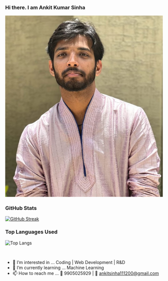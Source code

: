 ### Hi there. I am Ankit Kumar Sinha
![GoblinSlayer](https://github.com/ankitsinha1112/gif/blob/main/image.jpeg)

### GitHub Stats

[![GitHub Streak](https://github-readme-streak-stats.herokuapp.com?user=ankitsinha1112&theme=dark)](https://git.io/streak-stats)

### Top Languages Used
![Top Langs](https://github-readme-stats.vercel.app/api/top-langs/?username=ankitsinha1112&layout=compact&theme=ayu-mirage)

<br>

- 👀 I’m interested in ... Coding | Web Development | R&D
- 🌱 I’m currently learning ... Machine Learning
- 📫 How to reach me ... 📱 9905025929 | 📧 ankitsinha111200@gmail.com

<!---
ankitsinha1112/ankitsinha1112 is a ✨ special ✨ repository because its `README.md` (this file) appears on your GitHub profile.
You can click the Preview link to take a look at your changes.
--->
